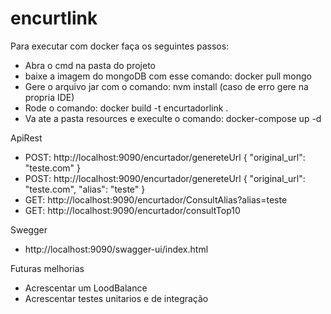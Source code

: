 # encurtlink

Para executar com docker faça os seguintes passos:
- Abra o cmd na pasta do projeto
- baixe a imagem do mongoDB com esse comando: docker pull mongo
- Gere o arquivo jar com o comando: nvm install (caso de erro gere na propria IDE)
- Rode o comando: docker build -t encurtadorlink .
- Va ate a pasta resources e execulte o comando: docker-compose up -d

ApiRest
- POST: http://localhost:9090/encurtador/genereteUrl
      {
        "original_url": "teste.com"
      }
- POST: http://localhost:9090/encurtador/genereteUrl
      {
        "original_url": "teste.com",
        "alias": "teste"
      }
- GET:  http://localhost:9090/encurtador/ConsultAlias?alias=teste
- GET:  http://localhost:9090/encurtador/consultTop10

Swegger
- http://localhost:9090/swagger-ui/index.html

Futuras melhorias
- Acrescentar um LoodBalance
- Acrescentar testes unitarios e de integração
